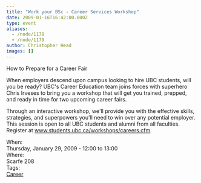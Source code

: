```yaml
---
title: "Work your BSc - Career Services Workshop"
date: 2009-01-16T16:42:00.000Z
type: event
aliases:
  - /node/1178
  - /node/1179
author: Christopher Head
images: []
---
```


<div class="field field-name-body field-type-text-with-summary field-label-hidden"><div class="field-items"><div class="field-item even"><p>How to Prepare for a Career Fair</p>
<p>When employers descend upon campus looking to hire UBC students, will you be ready? UBC&apos;s Career Education team joins forces with superhero Chris Irveses to bring you a workshop that will get you trained, prepped, and ready in time for two upcoming career fairs. </p>
<p>Through an interactive workshop, we&apos;ll provide you with the effective skills, strategies, and superpowers you&apos;ll need to win over any potential employer. This session is open to all UBC students and alumni from all faculties.<br>
Register at <a href="http://www.students.ubc.ca/workshops/careers.cfm">www.students.ubc.ca/workshops/careers.cfm</a>.</p>
</div></div></div><div class="field field-name-field-dates field-type-datetime field-label-above"><div class="field-label">When:&#xA0;</div><div class="field-items"><div class="field-item even"><span class="date-display-single">Thursday, January 29, 2009 - <span class="date-display-range"><span class="date-display-start">12:00</span> to <span class="date-display-end">13:00</span></span></span></div></div></div><div class="field field-name-field-location field-type-text field-label-above"><div class="field-label">Where:&#xA0;</div><div class="field-items"><div class="field-item even">Scarfe 208</div></div></div>    <footer>
    <div class="field field-name-field-tags field-type-taxonomy-term-reference field-label-above"><div class="field-label">Tags:&#xA0;</div><div class="field-items"><div class="field-item even"><a href="/career">Career</a></div></div></div>      </footer>
